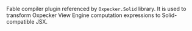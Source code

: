 Fable compiler plugin referenced by `Oxpecker.Solid` library. It is used to transform Oxpecker View Engine computation expressions to Solid-compatible JSX.
